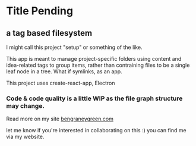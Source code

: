 # Title Pending 
## a tag based filesystem
I might call this project "setup" or something of the like.

This app is meant to manage project-specific folders using content and idea-related tags to group items, rather than contraining files to be a single leaf node in a tree. What if symlinks, as an app.

This project uses create-react-app, Electron


### Code & code quality is a little WIP as the file graph structure may change. 

Read more on my site [bengraneygreen.com](https://bengraneygreen.com/FileGraph-tag-based-file-manager-8529875abc62435a9232b4cf1b45520b)

let me know if you're interested in collaborating on this :) you can find me via my website.

